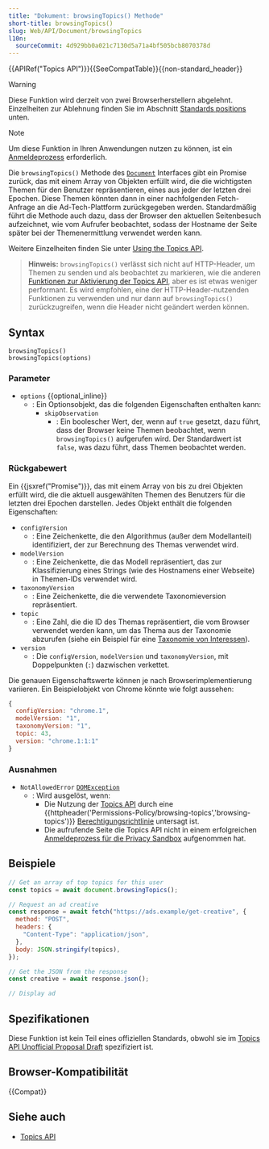 ```yaml
---
title: "Dokument: browsingTopics() Methode"
short-title: browsingTopics()
slug: Web/API/Document/browsingTopics
l10n:
  sourceCommit: 4d929bb0a021c7130d5a71a4bf505bcb8070378d
---
```


{{APIRef("Topics API")}}{{SeeCompatTable}}{{non-standard_header}}

> [!WARNING]
> Diese Funktion wird derzeit von zwei Browserherstellern abgelehnt. Einzelheiten zur Ablehnung finden Sie im Abschnitt [Standards positions](/de/docs/Web/API/Topics_API#standards_positions) unten.

> [!NOTE]
> Um diese Funktion in Ihren Anwendungen nutzen zu können, ist ein [Anmeldeprozess](/de/docs/Web/Privacy/Guides/Privacy_sandbox/Enrollment) erforderlich.

Die `browsingTopics()` Methode des [`Document`](/de/docs/Web/API/Document) Interfaces gibt ein Promise zurück, das mit einem Array von Objekten erfüllt wird, die die wichtigsten Themen für den Benutzer repräsentieren, eines aus jeder der letzten drei Epochen. Diese Themen könnten dann in einer nachfolgenden Fetch-Anfrage an die Ad-Tech-Plattform zurückgegeben werden. Standardmäßig führt die Methode auch dazu, dass der Browser den aktuellen Seitenbesuch aufzeichnet, wie vom Aufrufer beobachtet, sodass der Hostname der Seite später bei der Themenermittlung verwendet werden kann.

Weitere Einzelheiten finden Sie unter [Using the Topics API](/de/docs/Web/API/Topics_API/Using).

> **Hinweis:** `browsingTopics()` verlässt sich nicht auf HTTP-Header, um Themen zu senden und als beobachtet zu markieren, wie die anderen [Funktionen zur Aktivierung der Topics API](/de/docs/Web/API/Topics_API/Using#what_api_features_enable_the_topics_api), aber es ist etwas weniger performant. Es wird empfohlen, eine der HTTP-Header-nutzenden Funktionen zu verwenden und nur dann auf `browsingTopics()` zurückzugreifen, wenn die Header nicht geändert werden können.

## Syntax

```js-nolint
browsingTopics()
browsingTopics(options)
```

### Parameter

- `options` {{optional_inline}}
  - : Ein Optionsobjekt, das die folgenden Eigenschaften enthalten kann:
    - `skipObservation`
      - : Ein boolescher Wert, der, wenn auf `true` gesetzt, dazu führt, dass der Browser keine Themen beobachtet, wenn `browsingTopics()` aufgerufen wird. Der Standardwert ist `false`, was dazu führt, dass Themen beobachtet werden.

### Rückgabewert

Ein {{jsxref("Promise")}}, das mit einem Array von bis zu drei Objekten erfüllt wird, die die aktuell ausgewählten Themen des Benutzers für die letzten drei Epochen darstellen. Jedes Objekt enthält die folgenden Eigenschaften:

- `configVersion`
  - : Eine Zeichenkette, die den Algorithmus (außer dem Modellanteil) identifiziert, der zur Berechnung des Themas verwendet wird.
- `modelVersion`
  - : Eine Zeichenkette, die das Modell repräsentiert, das zur Klassifizierung eines Strings (wie des Hostnamens einer Webseite) in Themen-IDs verwendet wird.
- `taxonomyVersion`
  - : Eine Zeichenkette, die die verwendete Taxonomieversion repräsentiert.
- `topic`
  - : Eine Zahl, die die ID des Themas repräsentiert, die vom Browser verwendet werden kann, um das Thema aus der Taxonomie abzurufen (siehe ein Beispiel für eine [Taxonomie von Interessen](https://github.com/patcg-individual-drafts/topics/blob/main/taxonomy_v1.md)).
- `version`
  - : Die `configVersion`, `modelVersion` und `taxonomyVersion`, mit Doppelpunkten (`:`) dazwischen verkettet.

Die genauen Eigenschaftswerte können je nach Browserimplementierung variieren. Ein Beispielobjekt von Chrome könnte wie folgt aussehen:

```js
{
  configVersion: "chrome.1",
  modelVersion: "1",
  taxonomyVersion: "1",
  topic: 43,
  version: "chrome.1:1:1"
}
```

### Ausnahmen

- `NotAllowedError` [`DOMException`](/de/docs/Web/API/DOMException)
  - : Wird ausgelöst, wenn:
    - Die Nutzung der [Topics API](/de/docs/Web/API/Topics_API) durch eine {{httpheader('Permissions-Policy/browsing-topics','browsing-topics')}} [Berechtigungsrichtlinie](/de/docs/Web/HTTP/Guides/Permissions_Policy) untersagt ist.
    - Die aufrufende Seite die Topics API nicht in einem erfolgreichen [Anmeldeprozess für die Privacy Sandbox](/de/docs/Web/Privacy/Guides/Privacy_sandbox/Enrollment) aufgenommen hat.

## Beispiele

```js
// Get an array of top topics for this user
const topics = await document.browsingTopics();

// Request an ad creative
const response = await fetch("https://ads.example/get-creative", {
  method: "POST",
  headers: {
    "Content-Type": "application/json",
  },
  body: JSON.stringify(topics),
});

// Get the JSON from the response
const creative = await response.json();

// Display ad
```

## Spezifikationen

Diese Funktion ist kein Teil eines offiziellen Standards, obwohl sie im [Topics API Unofficial Proposal Draft](https://patcg-individual-drafts.github.io/topics/) spezifiziert ist.

## Browser-Kompatibilität

{{Compat}}

## Siehe auch

- [Topics API](/de/docs/Web/API/Topics_API)
